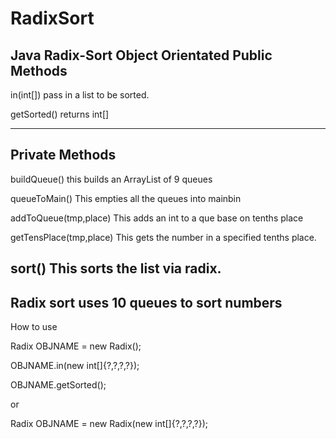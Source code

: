 # RadixSort
Java Radix-Sort Object Orientated
Public Methods
---------------------------------------
in(int[]) pass in a list to be sorted.

getSorted() returns int[] 

---------------------------------------
Private Methods
---------------------------------------
buildQueue() this builds an ArrayList of 9 queues<Integer>
  
queueToMain() This empties all the queues into mainbin
  
addToQueue(tmp,place) This adds an int to a que base on tenths place
  
getTensPlace(tmp,place) This gets the number in a specified tenths place.
  
sort() This sorts the list via radix.
-----------------------------------------
  Radix sort uses 10 queues to sort numbers
-------------------------------------------
  How to use
  
  Radix OBJNAME = new Radix();
  
  OBJNAME.in(new int[]{?,?,?,?});
  
  OBJNAME.getSorted();
  
  or 
  
  Radix OBJNAME = new Radix(new int[]{?,?,?,?});
